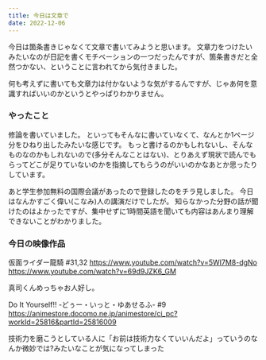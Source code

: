 ```yaml
---
title: 今日は文章で
date: 2022-12-06
---
```


今日は箇条書きじゃなくて文章で書いてみようと思います。
文章力をつけたいみたいなのが日記を書くモチベーションの一つだったんですが、箇条書きだと全然つかない、ということに言われてから気付きました。

何も考えずに書いても文章力は付かないような気がするんですが、じゃあ何を意識すればいいのかというとやっぱりわかりません。

### やったこと
修論を書いていました。
といってもそんなに書いていなくて、なんとか1ページ分をひねり出したみたいな感じです。
もっと書けるのかもしれないし、そんなものなのかもしれないので(多分そんなことはない)、とりあえず現状で読んでもらってどこが足りていないのかを指摘してもらうのがいいのかなあとか思ったりしています。

あと学生参加無料の国際会議があったので登録したのをチラ見しました。
今日はなんかすごく偉い(こなみ)人の講演だけでしたが。
知らなかった分野の話が聞けたのはよかったですが、集中せずに1時間英語を聞いても内容はあんまり理解できないことがわかりました。

### 今日の映像作品
仮面ライダー龍騎 #31,32 <https://www.youtube.com/watch?v=5WI7M8-dgNo> <https://www.youtube.com/watch?v=69d9JZK6_GM>

真司くんめっちゃお人好し。

Do It Yourself!! -どぅー・いっと・ゆあせるふ- #9 <https://animestore.docomo.ne.jp/animestore/ci_pc?workId=25816&partId=25816009>

技術力を磨こうとしている人に「お前は技術力なくていいんだよ」っていうのなんか微妙では?みたいなことが気になってしまった
